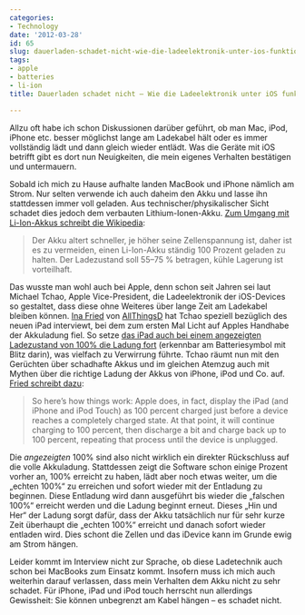 ```yaml
---
categories:
- Technology
date: '2012-03-28'
id: 65
slug: dauerladen-schadet-nicht-wie-die-ladeelektronik-unter-ios-funktioniert
tags:
- apple
- batteries
- li-ion
title: Dauerladen schadet nicht – Wie die Ladeelektronik unter iOS funktioniert

---
```


Allzu oft habe ich schon Diskussionen darüber geführt, ob man Mac, iPod, iPhone etc. besser möglichst lange am Ladekabel hält oder es immer vollständig lädt und dann gleich wieder entlädt. Was die Geräte mit iOS betrifft gibt es dort nun Neuigkeiten, die mein eigenes Verhalten bestätigen und untermauern.

Sobald ich mich zu Hause aufhalte landen MacBook und iPhone nämlich am Strom. Nur selten verwende ich auch daheim den Akku und lasse ihn stattdessen immer voll geladen. Aus technischer/physikalischer Sicht schadet dies jedoch dem verbauten Lithium-Ionen-Akku. [Zum Umgang mit Li-Ion-Akkus schreibt die Wikipedia](http://de.wikipedia.org/wiki/Lithium-Ionen-Akkumulator#Hinweise_zum_Umgang_mit_Li-Ionen-Akkus):

<!--more-->

> Der Akku altert schneller, je höher seine Zellenspannung ist, daher ist es zu vermeiden, einen Li-Ion-Akku ständig 100 Prozent geladen zu halten. Der Ladezustand soll 55–75 % betragen, kühle Lagerung ist vorteilhaft.

Das wusste man wohl auch bei Apple, denn schon seit Jahren sei laut Michael Tchao, Apple Vice-President, die Ladeelektronik der iOS-Devices so gestaltet, dass diese ohne Weiteres über lange Zeit am Ladekabel bleiben können. [Ina Fried](http://allthingsd.com/author/ina/) von [AllThingsD](http://allthingsd.com/) hat Tchao speziell bezüglich des neuen iPad interviewt, bei dem zum ersten Mal Licht auf Apples Handhabe der Akkuladung fiel. So setze [das iPad auch bei einem angezeigten Ladezustand von 100% die Ladung fort](http://www.ilounge.com/index.php/news/comments/third-gen-ipad-charges-past-100-raising-meter-battery-questions/) (erkennbar am Batteriesymbol mit Blitz darin), was vielfach zu Verwirrung führte. Tchao räumt nun mit den Gerüchten über schadhafte Akkus und im gleichen Atemzug auch mit Mythen über die richtige Ladung der Akkus von iPhone, iPod und Co. auf. [Fried schreibt dazu](http://allthingsd.com/20120327/apple-ipad-battery-nothing-to-get-charged-up-about/):

> So here’s how things work: Apple does, in fact, display the iPad (and iPhone and iPod Touch) as 100 percent charged just before a device reaches a completely charged state. At that point, it will continue charging to 100 percent, then discharge a bit and charge back up to 100 percent, repeating that process until the device is unplugged.

Die _angezeigten_ 100% sind also nicht wirklich ein direkter Rückschluss auf die volle Akkuladung. Stattdessen zeigt die Software schon einige Prozent vorher an, 100% erreicht zu haben, lädt aber noch etwas weiter, um die „echten 100%“ zu erreichen und sofort wieder mit der Entladung zu beginnen. Diese Entladung wird dann ausgeführt bis wieder die „falschen 100%“ erreicht werden und die Ladung beginnt erneut. Dieses „Hin und Her“ der Ladung sorgt dafür, dass der Akku tatsächlich nur für sehr kurze Zeit überhaupt die „echten 100%“ erreicht und danach sofort wieder entladen wird. Dies schont die Zellen und das iDevice kann im Grunde ewig am Strom hängen.

Leider kommt im Interview nicht zur Sprache, ob diese Ladetechnik auch schon bei MacBooks zum Einsatz kommt. Insofern muss ich mich auch weiterhin darauf verlassen, dass mein Verhalten dem Akku nicht zu sehr schadet. Für iPhone, iPad und iPod touch herrscht nun allerdings Gewissheit: Sie können unbegrenzt am Kabel hängen – es schadet nicht.